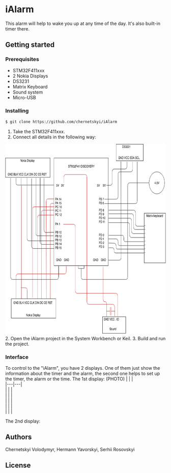 # iAlarm
  This alarm will help to wake you up at any time of the day.
  It's also built-in timer there.
## Getting started

### Prerequisites
  * STM32F411xxx
  * 2 Nokia Displays
  * DS3231
  * Matrix Keyboard
  * Sound system
  * Micro-USB

### Installing
  ```bash
  $ git clone https://github.com/chernetskyi/iAlarm  
  ```
  1. Take the STM32F411xxx.
  2. Connect all details in the following way:
  <img src="scheme/iAlarm.png" width=600, height=600>
  2. Open the iAlarm project in the System Workbench or Keil.
  3. Build and run the project.

### Interface
  To control to the "iAlarm", you have 2 displays. One of them just show the information
  about the timer and the alarm, the second one helps to set up the timer, the alarm or 
  the time.
  The 1st display:
  (PHOTO)
  |   |   |  
  |---|---|  
  |   |   |    
  |   |   |  
  |   |   |  
  |   |   |  
  |   |   |  
  
  
  The 2nd display:
  

## Authors
Chernetskyi Volodymyr, Hermann Yavorskyi, Serhii Rosovskyi

## License
 
